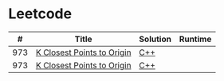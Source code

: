 # Leetcode

| # | Title | Solution | Runtime |
|---| ----- | -------- | ------- |
|973|[ K Closest Points to Origin](https://leetcode.com/problems/k-closest-points-to-origin/)|[C++](./solutions/973.%20K%20Closest%20Points%20to%20Origin.cpp)
|973|[ K Closest Points to Origin](https://leetcode.com/problems/k-closest-points-to-origin/)|[C++](./solutions/K%20closest%20points%20using%20Quick%20Select)
